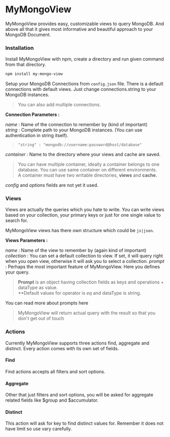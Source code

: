 <!--- head --->
# MyMongoView
MyMongoView provides easy, customizable views to query MongoDB. And above all that it gives most informative and beautiful approach to your MongoDB Document.

<!--- head.installation -->
### Installation

Install MyMongoView with npm, create a directory and run given command from that directory.
``` bash
npm install my-mongo-view
```

Setup your MongoDB Connections from `config.json` file. There is a default connections with default views.
Just change connections.string to your MongoDB instances.    
> You can also add multiple connections.

**Connection Parameters :**

*name* : Name of the connection to remember by (kind of important)    
*string* : Complete path to your MongoDB instances. (You can use authentication in string itself).    
> `"string" : "mongodb://username:password@host/database"`

*container* : Name to the directory where your views and cache are saved.    
> You can have multiple container, ideally a container belongs to one database. You can use same container on different environments.    
> A container must have two writable directories, **views** and **cache.**

*config* and *options* fields are not yet it used.
<!--- head.views --->
### Views

Views are actually the queries which you hate to write. You can write views based on your collection, your primary keys or just for one single value to search for.

MyMongoView views has there own structure which could be `js|json`.    

**Views Parameters :**

*name* : Name of the view to remember by (again kind of important)    
*collection* : You can set a default collection to view. If set, it will query right when you open view, otherwise it will ask you to select a collection.
*prompt* : Perhaps the most important feature of MyMongoView. Here you defines your query.

> **Prompt** is an object having collection fields as keys and operations + dataType as value.    
> **Default values for  operator is *eq* and dataType is string. 

You can read more about prompts here

> MyMongoView will return actual query with the result so that you don't get out of touch

<!--- actions --->
### Actions
Currently MyMongoView supports three actions find, aggregate and distinct. Every action comes with its own set of fields.

<!--- actions.find --->
#### Find
Find actions accepts all filters and sort options.

#### Aggregate
Other that just filters and sort options, you will be asked for aggregate related fields like $group and $accumulator.

#### Distinct
This action will ask for key to find distinct values for. Remember it does not have limit so use vary carefully.